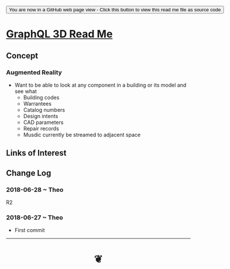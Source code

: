<span style=display:none; >[You are now in a GitHub source code view - click this link to view Read Me file as a web page]( https://jaanga.github.io/#cookbook-html/examples/graphql-3d/README.md "View file as a web page." ) </span>


<div><input type=button onclick="window.location.href='https://github.com/jaanga/jaanga.github.io/tree/master/cookbook-threejs/examples/graphql-3d/README.md'";
value='You are now in a GitHub web page view - Click this button to view this read me file as source code' ></div>


# [GraphQL 3D Read Me]( #README.md )

<!--
<iframe src=https://pushme-pullyou.github.io/tootoo-templates/basic-html.html width=100% height=500px ></iframe>
_basic-html.html_
<span style="display: none" >Iframes are not viewable in GitHub source code view</span>

## Full Screen: []( .html )
-->


## Concept

### Augmented Reality

* Want to be able to look at any component in a building or its model and see what
	* Building codes
	* Warrantees
	* Catalog numbers
	* Design intents
	* CAD parameters
	* Repair records
	* Musdic currently be streamed to adjacent space


## Links of Interest


## Change Log


### 2018-06-28 ~ Theo

R2

### 2018-06-27 ~ Theo

* First commit

***
# <center title="hello!" ><a href=javascript:window.scrollTo(0,0); style=text-decoration:none; > ❦ </a></center>

